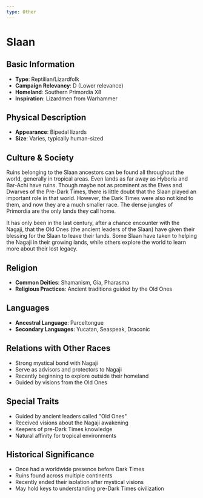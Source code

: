 ```yaml
---
type: Other
---
```


# Slaan

## Basic Information
- **Type**: Reptilian/Lizardfolk
- **Campaign Relevancy**: D (Lower relevance)
- **Homeland**: Southern Primordia X8
- **Inspiration**: Lizardmen from Warhammer

## Physical Description
- **Appearance**: Bipedal lizards
- **Size**: Varies, typically human-sized

## Culture & Society
Ruins belonging to the Slaan ancestors can be found all throughout the world, generally in tropical areas. Even lands as far away as Hyboria and Bar-Achi have ruins. Though maybe not as prominent as the Elves and Dwarves of the Pre-Dark Times, there is little doubt that the Slaan played an important role in that world. However, the Dark Times were also not kind to them, and now they are a much smaller race. The dense jungles of Primordia are the only lands they call home.

It has only been in the last century, after a chance encounter with the Nagaji, that the Old Ones (the ancient leaders of the Slaan) have given their blessing for the Slaan to leave their lands. Some Slaan have taken to helping the Nagaji in their growing lands, while others explore the world to learn more about their lost legacy.

## Religion
- **Common Deities**: Shamanism, Gia, Pharasma
- **Religious Practices**: Ancient traditions guided by the Old Ones

## Languages
- **Ancestral Language**: Parceltongue
- **Secondary Languages**: Yucatan, Seaspeak, Draconic

## Relations with Other Races
- Strong mystical bond with Nagaji
- Serve as advisors and protectors to Nagaji
- Recently beginning to explore outside their homeland
- Guided by visions from the Old Ones

## Special Traits
- Guided by ancient leaders called "Old Ones"
- Received visions about the Nagaji awakening
- Keepers of pre-Dark Times knowledge
- Natural affinity for tropical environments

## Historical Significance
- Once had a worldwide presence before Dark Times
- Ruins found across multiple continents
- Recently ended their isolation after mystical visions
- May hold keys to understanding pre-Dark Times civilization